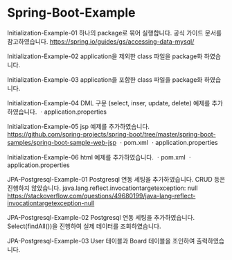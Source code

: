 # Spring-Boot-Example

Initialization-Example-01
하나의 package로 묶어 실행합니다. 공식 가이드 문서를 참고하였습니다.
https://spring.io/guides/gs/accessing-data-mysql/ 

Initialization-Example-02
application을 제외한 class 파일을 package화 하였습니다.

Initialization-Example-03
application을 포함한 class 파일을 package화 하였습니다.

Initialization-Example-04
DML 구문 (select, inser, update, delete) 예제를 추가하였습니다.
ㆍapplication.properties

Initialization-Example-05
jsp 예제를 추가하였습니다.
https://github.com/spring-projects/spring-boot/tree/master/spring-boot-samples/spring-boot-sample-web-jsp
ㆍpom.xml
ㆍapplication.properties

Initialization-Example-06
html 예제를 추가하였습니다.
ㆍpom.xml
ㆍapplication.properties

JPA-Postgresql-Example-01
Postgresql 연동 세팅을 추가하였습니다.
CRUD 등은 진행하지 않았습니다.
java.lang.reflect.invocationtargetexception: null
https://stackoverflow.com/questions/49680199/java-lang-reflect-invocationtargetexception-null

JPA-Postgresql-Example-02
Postgresql 연동 세팅을 추가하였습니다.
Select(findAll())을 진행하여 실제 데이터를 조회하였습니다.

JPA-Postgresql-Example-03
User 테이블과 Board 테이블을 조인하여 출력하였습니다.

